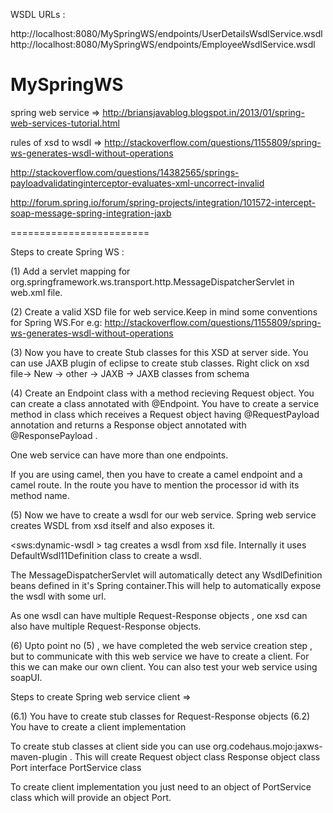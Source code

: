 WSDL URLs :

http://localhost:8080/MySpringWS/endpoints/UserDetailsWsdlService.wsdl
http://localhost:8080/MySpringWS/endpoints/EmployeeWsdlService.wsdl


MySpringWS
==========
spring web service => http://briansjavablog.blogspot.in/2013/01/spring-web-services-tutorial.html

rules of xsd to wsdl => http://stackoverflow.com/questions/1155809/spring-ws-generates-wsdl-without-operations

http://stackoverflow.com/questions/14382565/springs-payloadvalidatinginterceptor-evaluates-xml-uncorrect-invalid

http://forum.spring.io/forum/spring-projects/integration/101572-intercept-soap-message-spring-integration-jaxb

========================

Steps to create Spring WS :

(1) Add a servlet mapping for org.springframework.ws.transport.http.MessageDispatcherServlet in web.xml file.

(2) Create a valid XSD file for web service.Keep in mind some conventions for Spring WS.For e.g: http://stackoverflow.com/questions/1155809/spring-ws-generates-wsdl-without-operations

(3) Now you have to create Stub classes for this XSD at server side. You can use JAXB plugin of eclipse to create stub classes. Right click on xsd file-> New -> other -> JAXB -> JAXB classes from schema

(4) Create an Endpoint class with a method recieving Request object. You can create a class annotated with @Endpoint. You have to create a service method in class which receives a Request object having @RequestPayload annotation and returns a Response object annotated with @ResponsePayload .

One web service can have more than one endpoints.

 If you are using camel, then you have to create a camel endpoint and a camel route. In the route you have to mention the processor id with its method name.

(5) Now we have to create a wsdl for our web service. Spring web service creates WSDL from xsd itself and also exposes it.

<sws:dynamic-wsdl > tag creates a wsdl from xsd file. Internally it uses DefaultWsdl11Definition class to create a wsdl.

The MessageDispatcherServlet will automatically detect any WsdlDefinition beans defined in it's Spring container.This will help to automatically expose the wsdl with some url.

As one wsdl can have multiple Request-Response objects , one xsd can also have multiple Request-Response objects.


(6) Upto point no (5) , we have completed the web service creation step , but to communicate with this web service we have to create a client. For this we can make our own client. You can also test your web service using soapUI.

Steps to create Spring web service client =>
 
(6.1) You have to create stub classes for Request-Response objects
(6.2) You have to create a client implementation

To create stub classes at client side you can use  org.codehaus.mojo:jaxws-maven-plugin .
This will create 
  Request object class
  Response object class
  Port interface
  PortService class
 
 
To create client implementation you just need to an object of PortService class which will provide an object Port. 
